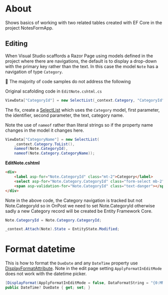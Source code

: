 ﻿# About

Shows basics of working with two related tables created with EF Core in the project NotesFormApp.

## Editing 

When Visual Studio scaffords a Razor Page using models defined in the project where there are navigations, the default is to display a drop-down with the primary key rather than the text. In this case the model `Note` has a navigation of type `Category`. 

:small_orange_diamond: The majority of code samples do not address the following

Original scafolding code in `EditNote.cshtml.cs`

```csharp
ViewData["CategoryId"] = new SelectList(_context.Category, "CategoryId", "CategoryId");
```

The fix, create a [SelectList](https://learn.microsoft.com/en-us/dotnet/api/system.web.mvc.selectlist?view=aspnet-mvc-5.2) which uses the `Category` model, first parameter, the identifier, second parameter, the text, category name.

Note the use of `nameof` rather than literal strings so if the property name changes in the model it changes here.

```csharp
ViewData["CategoryName"] = new SelectList(
    _context.Category.ToList(), 
    nameof(Note.CategoryId), 
    nameof(Note.Category.CategoryName));
```

**EditNote.cshtml**

```html
<div>
    <label asp-for="Note.CategoryId" class="mt-2">Category</label>
    <select asp-for="Note.Category.CategoryId" class="form-select mb-2" asp-items="ViewBag.CategoryName"></select>
    <span asp-validation-for="Note.CategoryId" class="text-danger"></span>
</div>
```

Note in the above code, the Category navigation is tracked but not Note.CategoryId so in OnPost we need to set Note.CategoryId otherwise sadly a new Category record will be created be Entity Framework Core.

```csharp
Note.CategoryId = Note.Category.CategoryId;

_context.Attach(Note).State = EntityState.Modified;
```

# Format datetime

This is how to format the `DueDate` and any `DateTime` property use [DisplayFormatAttribute](https://learn.microsoft.com/en-us/dotnet/api/system.componentmodel.dataannotations.displayformatattribute?view=net-6.0). Note in the edit page setting `ApplyFormatInEditMode` does not work with the datetime picker.

```csharp
[DisplayFormat(ApplyFormatInEditMode = false, DataFormatString = "{0:MM/dd/yyyy}")]
public DateTime? DueDate { get; set; }
```






